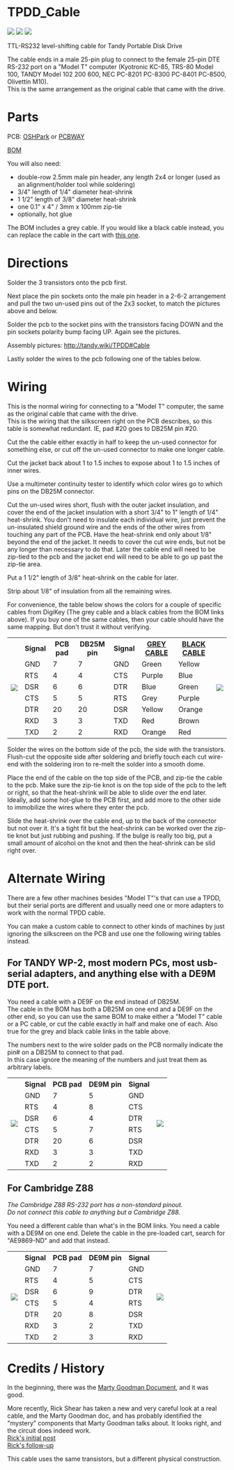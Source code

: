 # TPDD_Cable
![](TPDD_Cable.jpg)
![](TPDD_Cable_2.jpg)
![](TPDD_Cable.svg)

TTL-RS232 level-shifting cable for Tandy Portable Disk Drive

The cable ends in a male 25-pin plug to connect to the female 25-pin DTE RS-232 port on a "Model T" computer (Kyotronic KC-85, TRS-80 Model 100, TANDY Model 102 200 600, NEC PC-8201 PC-8300 PC-8401 PC-8500, Olivettin M10).  
This is the same arrangement as the original cable that came with the drive.

# Parts
PCB: [OSHPark](https://oshpark.com/shared_projects/Vseg3jxr) or [PCBWAY](https://www.pcbway.com/project/shareproject/TANDY_Portable_Disk_Drive_Cable.html)

[BOM](https://www.digikey.com/short/pbc3pp)  

You will also need:
* double-row 2.5mm male pin header, any length 2x4 or longer (used as an alignment/holder tool while soldering)
* 3/4" length of 1/4" diameter heat-shrink
* 1 1/2" length of 3/8" diameter heat-shrink
* one 0.1" x 4" / 3mm x 100mm zip-tie
* optionally, hot glue

The BOM includes a grey cable. If you would like a black cable instead, you can replace the cable in the cart with [this one](https://www.digikey.com/short/wbpp81nt).

# Directions

Solder the 3 transistors onto the pcb first.

Next place the pin sockets onto the male pin header in a 2-6-2 arrangement and pull the two un-used pins out of the 2x3 socket, to match the pictures above and below.

Solder the pcb to the socket pins with the transistors facing DOWN and the pin sockets polarity bump facing UP. Again see the pictures.

Assembly pictures: <http://tandy.wiki/TPDD#Cable>

Lastly solder the wires to the pcb following one of the tables below.

# Wiring
This is the normal wiring for connecting to a "Model T" computer, the same as the original cable that came with the drive.  
This is the wiring that the silkscreen right on the PCB describes, so this table is somewhat redundant. IE, pad #20 goes to DB25M pin #20.  

Cut the the cable either exactly in half to keep the un-used connector for something else, or cut off the un-used connector to make one longer cable.

Cut the jacket back about 1 to 1.5 inches to expose about 1 to 1.5 inches of inner wires.

Use a multimeter continuity tester to identify which color wires go to which pins on the DB25M connector.

Cut the un-used wires short, flush with the outer jacket insulation, and cover the end of the jacket insulation with a short 3/4" to 1" length of 1/4" heat-shrink. You don't need to insulate each individual wire, just prevent the un-insulated shield ground wire and the ends of the other wires from touching any part of the PCB. Have the heat-shrink end only about 1/8" beyond the end of the jacket. It needs to cover the cut wire ends, but not be any longer than necessary to do that. Later the cable end will need to be zip-tied to the pcb and the jacket end will need to be able to go up past the zip-tie area.

Put a 1 1/2" length of 3/8" heat-shrink on the cable for later.

Strip about 1/8" of insulation from all the remaining wires.

For convenience, the table below shows the colors for a couple of specific cables from DigiKey (The grey cable and a black cables from the BOM links above). If you buy one of the same cables, then your cable should have the same mapping. But don't trust it without verifying.

<table>
<tr><td rowspan="0"><img src="TPDD_Cable_PCB_pads.jpg"></td><th>Signal</th><th>PCB pad</th><th>DB25M pin</th><th>Signal</th><th><a href="https://www.digikey.com/short/w8zz83q5">GREY CABLE</a></th><th><a href="https://www.digikey.com/short/wbpp81nt">BLACK CABLE</a></th><td rowspan="0"><img src="DB25M_to_Model_T.jpg"></td></tr>
<tr><td>GND</td><td>7</td><td>7</td><td>GND</td><td>Green</td><td>Yellow</td></tr>
<tr><td>RTS</td><td>4</td><td>4</td><td>CTS</td><td>Purple</td><td>Blue</td></tr>
<tr><td>DSR</td><td>6</td><td>6</td><td>DTR</td><td>Blue</td><td>Green</td></tr>
<tr><td>CTS</td><td>5</td><td>5</td><td>RTS</td><td>Grey</td><td>Purple</td></tr>
<tr><td>DTR</td><td>20</td><td>20</td><td>DSR</td><td>Yellow</td><td>Orange</td></tr>
<tr><td>RXD</td><td>3</td><td>3</td><td>TXD</td><td>Red</td><td>Brown</td></tr>
<tr><td>TXD</td><td>2</td><td>2</td><td>RXD</td><td>Orange</td><td>Red</td></tr>
</table>

Solder the wires on the bottom side of the pcb, the side with the transistors.  
Flush-cut the opposite side after soldering and briefly touch each cut wire-end with the soldering iron to re-melt the solder into a smooth dome.  

Place the end of the cable on the top side of the PCB, and zip-tie the cable to the pcb. Make sure the zip-tie knot is on the top side of the pcb to the left or right, so that the heat-shrink will be able to slide over the end later. Ideally, add some hot-glue to the PCB first, and add more to the other side to immobilize the wires where they enter the pcb.

Slide the heat-shrink over the cable end, up to the back of the connector but not over it. It's a tight fit but the heat-shrink can be worked over the zip-tie knot but just rubbing and pushing. If the bulge is really too big, put a small amount of alcohol on the knot and then the heat-shrink can be slid right over.

# Alternate Wiring
There are a few other machines besides "Model T"'s that can use a TPDD, but their serial ports are different and usually need one or more adapters to work with the normal TPDD cable.
 
You can make a custom cable to connect to other kinds of machines by just ignoring the silkscreen on the PCB and use one the following wiring tables instead.

## For TANDY WP-2, most modern PCs, most usb-serial adapters, and anything else with a DE9M DTE port.
You need a cable with a DE9F on the end instead of DB25M.  
The cable in the BOM has both a DB25M on one end and a DE9F on the other end, so you can use the same BOM to make either a "Model T" cable or a PC cable, or cut the cable exactly in half and make one of each. Also true for the grey and black cable links in the table above.

The numbers next to the wire solder pads on the PCB normally indicate the pin# on a DB25M to connect to that pad.  
In this case ignore the meaning of the numbers and just treat them as arbitrary labels.  
<table>
<tr><td rowspan="0"><img src="TPDD_Cable_PCB_pads.jpg"></td><th>Signal</th><th>PCB pad</th><th>DE9M pin</th><th>Signal</th><td rowspan="0"><img src="DE9F_to_PC.jpg"></td></tr>
<tr><td>GND</td><td>7</td><td>5</td><td>GND</td></tr>
<tr><td>RTS</td><td>4</td><td>8</td><td>CTS</td></tr>
<tr><td>DSR</td><td>6</td><td>4</td><td>DTR</td></tr>
<tr><td>CTS</td><td>5</td><td>7</td><td>RTS</td></tr>
<tr><td>DTR</td><td>20</td><td>6</td><td>DSR</td></tr>
<tr><td>RXD</td><td>3</td><td>3</td><td>TXD</td></tr>
<tr><td>TXD</td><td>2</td><td>2</td><td>RXD</td></tr>
</table>


## For Cambridge Z88
*The Cambridge Z88 RS-232 port has a non-standard pinout.*  
*Do not connect this cable to anything but a Cambridge Z88.*

You need a different cable than what's in the BOM links. You need a cable with a DE9M on one end.
Delete the cable in the pre-loaded cart, search for "AE9869-ND" and add that instead.  
<table>
<tr><td rowspan="0"><img src="TPDD_Cable_PCB_pads.jpg"></td><th>Signal</th><th>PCB pad</th><th>DE9M pin</th><th>Signal</th><td rowspan="0"><img src="DE9M_to_Z88.jpg"></td></tr>
<tr><td>GND</td><td>7</td><td>7</td><td>GND</td></tr>
<tr><td>RTS</td><td>4</td><td>5</td><td>CTS</td></tr>
<tr><td>DSR</td><td>6</td><td>9</td><td>DTR</td></tr>
<tr><td>CTS</td><td>5</td><td>4</td><td>RTS</td></tr>
<tr><td>DTR</td><td>20</td><td>8</td><td>DSR</td></tr>
<tr><td>RXD</td><td>3</td><td>2</td><td>TXD</td></tr>
<tr><td>TXD</td><td>2</td><td>3</td><td>RXD</td></tr>
</table>

# Credits / History
In the beginning, there was the [Marty Goodman Document](http://www.club100.org/library/ups/tpdd.do), and it was good.
<!-- ftp://salsa.net/pub/M100SIG/Lib-09-PERIFERALS/TPDD.DO -->

More recently, Rick Shear has taken a new and very careful look at a real cable, and the Marty Goodman doc, and has probably identified the "mystery" components that Marty Goodman talks about. It looks right, and the circuit does indeed work.<br>
[Rick's initial post](https://rsmicro.wordpress.com/2018/08/26/tpdd-cable/)<br>
[Rick's follow-up](https://rsmicro.wordpress.com/2018/09/08/built-tpdd-cable-comparison-to-oem/)

This cable uses the same transistors, but a different physical construction.
